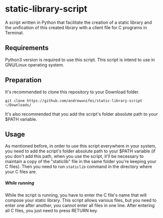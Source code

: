 # static-library-script
A script written in Python that facilitate the creation of a static library and the unification of this created library with a client file for C programs in Terminal.

## Requirements
Python3 version is required to use this script. This script is intend to use in GNU/Linux operating system.

## Preparation
It's recommended to clone this repository to your Download folder.

```
git clone https://github.com/andrewunifei/static-library-script ~/Downloads/
```
It's also recommended that you add the script's folder absolute path to your $PATH variable.

## Usage
As mentioned before, in order to use this script everywhere in your system, you need to add the script's folder absolute path to your $PATH variable (if you don't add this path, when you use the script, it'll be necessary to maintain a copy of the "staticlib" file in the same folder you're keeping your C files). Then you need to run ```staticlib``` command in the directory where your C files are.

##### While running
While the script is running, you have to enter the C file's name that will compose your static library. This script allows various files, but you need to enter one after another, you cannot enter all files in one line. After entering all C files, you just need to press RETURN key.
